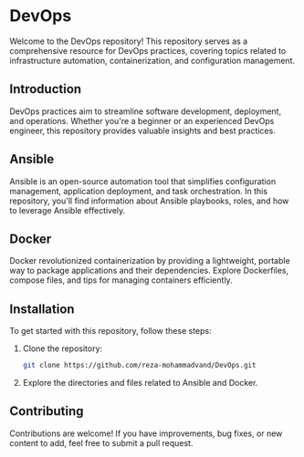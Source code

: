 # DevOps

Welcome to the DevOps repository! This repository serves as a comprehensive resource for DevOps practices, covering topics related to infrastructure automation, containerization, and configuration management.

## Introduction

DevOps practices aim to streamline software development, deployment, and operations. Whether you're a beginner or an experienced DevOps engineer, this repository provides valuable insights and best practices.

## Ansible

Ansible is an open-source automation tool that simplifies configuration management, application deployment, and task orchestration. In this repository, you'll find information about Ansible playbooks, roles, and how to leverage Ansible effectively.

## Docker

Docker revolutionized containerization by providing a lightweight, portable way to package applications and their dependencies. Explore Dockerfiles, compose files, and tips for managing containers efficiently.

## Installation

To get started with this repository, follow these steps:

1. Clone the repository:
   ```sh
   git clone https://github.com/reza-mohammadvand/DevOps.git

2. Explore the directories and files related to Ansible and Docker.

## Contributing

Contributions are welcome! If you have improvements, bug fixes, or new content to add, feel free to submit a pull request.
